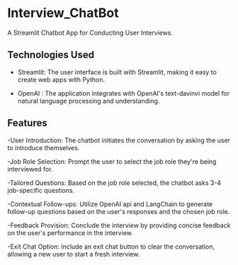 # Interview_ChatBot
A Streamlit Chatbot App for Conducting User Interviews.

## Technologies Used
  - Streamlit: The user interface is built with Streamlit, making it easy to create web apps with Python.

  - OpenAI : The application integrates with OpenAI's text-davinvi model for natural language processing and understanding.

## Features
  -User Introduction: The chatbot initiates the conversation by asking the user to introduce themselves.
  
  -Job Role Selection: Prompt the user to select the job role they're being interviewed for.
  
  -Tailored Questions: Based on the job role selected, the chatbot asks 3-4 job-specific questions.
  
  -Contextual Follow-ups: Utilize OpenAI api and LangChain to generate follow-up questions based on the user's responses and the chosen job role.
  
  -Feedback Provision: Conclude the interview by providing concise feedback on the user's performance in the interview.
  
  -Exit Chat Option: Include an exit chat button to clear the conversation, allowing a new user to start a fresh interview.
